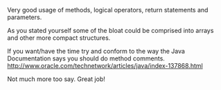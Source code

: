 Very good usage of methods, logical operators, return statements and parameters.


As you stated yourself some of the bloat could be comprised into arrays and
other more compact structures.


If you want/have the time try and conform to the way the Java Documentation says
you should do method comments.
http://www.oracle.com/technetwork/articles/java/index-137868.html


Not much more too say. Great job!
